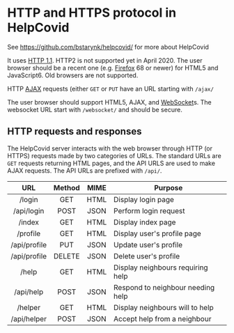 #  HTTP and HTTPS protocol in HelpCovid

See https://github.com/bstarynk/helpcovid/ for more about HelpCovid

It uses [HTTP
1.1](https://en.wikipedia.org/wiki/Hypertext_Transfer_Protocol). HTTP2
is not supported yet in April 2020. The user browser should be a
recent one (e.g. [Firefox](https://www.mozilla.org/en-US/firefox/) 68
or newer) for HTML5 and JavaScript6. Old browsers are not supported.

HTTP [AJAX](https://en.wikipedia.org/wiki/Ajax_(programming)) requests (either `GET` or `PUT` have an URL starting with `/ajax/`

The user browser should support HTML5, AJAX, and
[WebSocket](https://en.wikipedia.org/wiki/WebSocket)s. The websocket
URL start with `/websocket/` and should be secure.

## HTTP requests and responses

The HelpCovid server interacts with the web browser through HTTP (or
HTTPS) requests made by two categories of URLs. The standard URLs are
`GET` requests returning HTML pages, and the API URLS are used to make
AJAX requests. The API URLs are prefixed with `/api/`.

| URL             | Method | MIME  | Purpose                           |
| :-------------: |:------:|:-----:|-----------------------------------|
| /login          | GET    | HTML  | Display login page                |
| /api/login      | POST   | JSON  | Perform login request             |
| /index          | GET    | HTML  | Display index page                |
| /profile        | GET    | HTML  | Display user's profile page       |
| /api/profile    | PUT    | JSON  | Update user's profile             |
| /api/profile    | DELETE | JSON  | Delete user's profile             |
| /help           | GET    | HTML  | Display neighbours requiring help |
| /api/help       | POST   | JSON  | Respond to neighbour needing help |
| /helper         | GET    | HTML  | Display neighbours will to help   |
| /api/helper     | POST   | JSON  | Accept help from a neighbour      |
